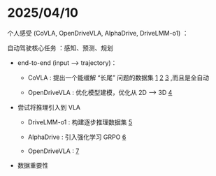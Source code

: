 # 2025/04/10

个人感受 (CoVLA, OpenDriveVLA, AlphaDrive, DriveLMM-o1) ：

自动驾驶核心任务 ：感知、预测、规划

- end-to-end (input --> trajectory)：

  - CoVLA : 提出一个能缓解 “长尾” 问题的数据集 [1] [2] [3] ,而且是全自动
 
  - OpenDriveVLA : 优化模型建模，优化从 2D --> 3D  [4]

- 尝试将推理引入到 VLA 

  - DriveLMM-o1 : 构建逐步推理数据集 [5] 

  - AlphaDrive : 引入强化学习 GRPO [6]

  - OpenDriveVLA : [7]
    
- 数据重要性 

    
[3]:https://github.com/yuan-qi5/VLA/blob/main/paper/CoVLA.md#data-sampling
[2]:https://github.com/yuan-qi5/VLA/blob/main/paper/CoVLA.md#data-analysis
[1]:https://github.com/yuan-qi5/VLA/blob/main/paper/OpenDriveVLA.md#main-results
[4]:https://github.com/yuan-qi5/VLA/blob/main/paper/OpenDriveVLA.md#model
[5]:https://github.com/yuan-qi5/VLA/blob/main/paper/DriveLMM-o1.md#benchmark 
[6]:https://github.com/yuan-qi5/VLA/blob/main/paper/AlphaDrive.md#model
[7]:https://github.com/yuan-qi5/VLA/blob/main/paper/OpenDriveVLA.md#driving-instruction-tuning

